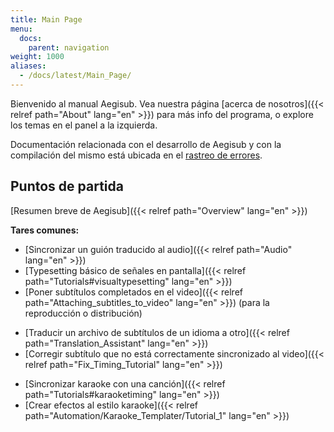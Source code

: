 ```yaml
---
title: Main Page
menu:
  docs:
    parent: navigation
weight: 1000
aliases:
  - /docs/latest/Main_Page/
---
```


Bienvenido al manual Aegisub. Vea nuestra página [acerca de nosotros]({{< relref path="About" lang="en" >}}) para más info del programa, o explore los temas en el panel a la izquierda.

Documentación relacionada con el desarrollo de Aegisub y con la compilación del mismo está ubicada en el [rastreo de errores](https://github.com/Aegisub/Aegisub/issues).

## Puntos de partida

[Resumen breve de Aegisub]({{< relref path="Overview" lang="en" >}})

**Tares comunes:**

- [Sincronizar un guión traducido al audio]({{< relref path="Audio" lang="en" >}})
- [Typesetting básico de señales en pantalla]({{< relref path="Tutorials#visualtypesetting" lang="en" >}})
- [Poner subtítulos completados en el video]({{< relref path="Attaching_subtitles_to_video" lang="en" >}}) (para la reproducción o distribución)

<!-- -->

- [Traducir un archivo de subtítulos de un idioma a otro]({{< relref path="Translation_Assistant" lang="en" >}})
- [Corregir subtítulo que no está correctamente sincronizado al video]({{< relref path="Fix_Timing_Tutorial" lang="en" >}})

<!-- -->

- [Sincronizar karaoke con una canción]({{< relref path="Tutorials#karaoketiming" lang="en" >}})
- [Crear efectos al estilo karaoke]({{< relref path="Automation/Karaoke_Templater/Tutorial_1" lang="en" >}})
